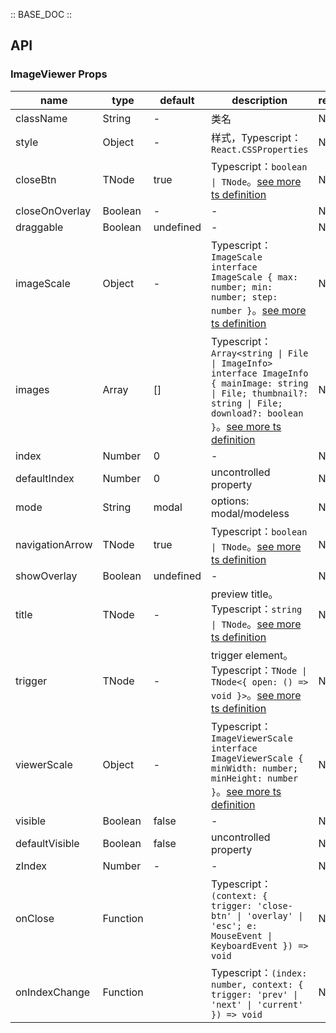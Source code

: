 :: BASE_DOC ::

## API
### ImageViewer Props

name | type | default | description | required
-- | -- | -- | -- | --
className | String | - | 类名 | N
style | Object | - | 样式，Typescript：`React.CSSProperties` | N
closeBtn | TNode | true | Typescript：`boolean \| TNode`。[see more ts definition](https://github.com/Tencent/tdesign-react/blob/develop/src/common.ts) | N
closeOnOverlay | Boolean | - | \- | N
draggable | Boolean | undefined | \- | N
imageScale | Object | - | Typescript：`ImageScale` `interface ImageScale { max: number; min: number; step: number }`。[see more ts definition](https://github.com/Tencent/tdesign-react/blob/develop/src/image-viewer/type.ts) | N
images | Array | [] | Typescript：`Array<string \| File \| ImageInfo>` `interface ImageInfo { mainImage: string \| File; thumbnail?: string \| File; download?: boolean }`。[see more ts definition](https://github.com/Tencent/tdesign-react/blob/develop/src/image-viewer/type.ts) | N
index | Number | 0 | \- | N
defaultIndex | Number | 0 | uncontrolled property | N
mode | String | modal | options: modal/modeless | N
navigationArrow | TNode | true | Typescript：`boolean \| TNode`。[see more ts definition](https://github.com/Tencent/tdesign-react/blob/develop/src/common.ts) | N
showOverlay | Boolean | undefined | \- | N
title | TNode | - | preview title。Typescript：`string \| TNode`。[see more ts definition](https://github.com/Tencent/tdesign-react/blob/develop/src/common.ts) | N
trigger | TNode | - | trigger element。Typescript：`TNode \| TNode<{ open: () => void }>`。[see more ts definition](https://github.com/Tencent/tdesign-react/blob/develop/src/common.ts) | N
viewerScale | Object | - | Typescript：`ImageViewerScale` `interface ImageViewerScale { minWidth: number; minHeight: number }`。[see more ts definition](https://github.com/Tencent/tdesign-react/blob/develop/src/image-viewer/type.ts) | N
visible | Boolean | false | \- | N
defaultVisible | Boolean | false | uncontrolled property | N
zIndex | Number | - | \- | N
onClose | Function |  | Typescript：`(context: { trigger: 'close-btn' \| 'overlay' \| 'esc'; e: MouseEvent \| KeyboardEvent }) => void`<br/> | N
onIndexChange | Function |  | Typescript：`(index: number, context: { trigger: 'prev' \| 'next' \| 'current' }) => void`<br/> | N
